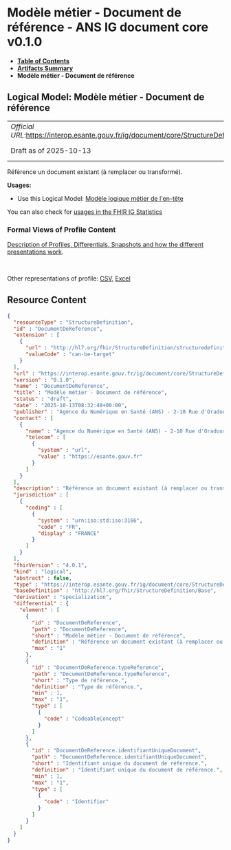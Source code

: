 # Modèle métier - Document de référence - ANS IG document core v0.1.0

* [**Table of Contents**](toc.md)
* [**Artifacts Summary**](artifacts.md)
* **Modèle métier - Document de référence**

## Logical Model: Modèle métier - Document de référence 

| | |
| :--- | :--- |
| *Official URL*:https://interop.esante.gouv.fr/ig/document/core/StructureDefinition/DocumentDeReference | *Version*:0.1.0 |
| Draft as of 2025-10-13 | *Computable Name*:DocumentDeReference |

 
Référence un document existant (à remplacer ou transformé). 

**Usages:**

* Use this Logical Model: [Modèle logique métier de l'en-tête](StructureDefinition-EnteteDocument.md)

You can also check for [usages in the FHIR IG Statistics](https://packages2.fhir.org/xig/ans.document.fr.core|current/StructureDefinition/DocumentDeReference)

### Formal Views of Profile Content

 [Description of Profiles, Differentials, Snapshots and how the different presentations work](http://build.fhir.org/ig/FHIR/ig-guidance/readingIgs.html#structure-definitions). 

 

Other representations of profile: [CSV](StructureDefinition-DocumentDeReference.csv), [Excel](StructureDefinition-DocumentDeReference.xlsx) 



## Resource Content

```json
{
  "resourceType" : "StructureDefinition",
  "id" : "DocumentDeReference",
  "extension" : [
    {
      "url" : "http://hl7.org/fhir/StructureDefinition/structuredefinition-type-characteristics",
      "valueCode" : "can-be-target"
    }
  ],
  "url" : "https://interop.esante.gouv.fr/ig/document/core/StructureDefinition/DocumentDeReference",
  "version" : "0.1.0",
  "name" : "DocumentDeReference",
  "title" : "Modèle métier - Document de référence",
  "status" : "draft",
  "date" : "2025-10-13T08:32:48+00:00",
  "publisher" : "Agence du Numérique en Santé (ANS) - 2-10 Rue d'Oradour-sur-Glane, 75015 Paris",
  "contact" : [
    {
      "name" : "Agence du Numérique en Santé (ANS) - 2-10 Rue d'Oradour-sur-Glane, 75015 Paris",
      "telecom" : [
        {
          "system" : "url",
          "value" : "https://esante.gouv.fr"
        }
      ]
    }
  ],
  "description" : "Référence un document existant (à remplacer ou transformé).",
  "jurisdiction" : [
    {
      "coding" : [
        {
          "system" : "urn:iso:std:iso:3166",
          "code" : "FR",
          "display" : "FRANCE"
        }
      ]
    }
  ],
  "fhirVersion" : "4.0.1",
  "kind" : "logical",
  "abstract" : false,
  "type" : "https://interop.esante.gouv.fr/ig/document/core/StructureDefinition/DocumentDeReference",
  "baseDefinition" : "http://hl7.org/fhir/StructureDefinition/Base",
  "derivation" : "specialization",
  "differential" : {
    "element" : [
      {
        "id" : "DocumentDeReference",
        "path" : "DocumentDeReference",
        "short" : "Modèle métier - Document de référence",
        "definition" : "Référence un document existant (à remplacer ou transformé).",
        "max" : "1"
      },
      {
        "id" : "DocumentDeReference.typeReference",
        "path" : "DocumentDeReference.typeReference",
        "short" : "Type de référence.",
        "definition" : "Type de référence.",
        "min" : 1,
        "max" : "1",
        "type" : [
          {
            "code" : "CodeableConcept"
          }
        ]
      },
      {
        "id" : "DocumentDeReference.identifiantUniqueDocument",
        "path" : "DocumentDeReference.identifiantUniqueDocument",
        "short" : "Identifiant unique du document de référence.",
        "definition" : "Identifiant unique du document de référence.",
        "min" : 1,
        "max" : "1",
        "type" : [
          {
            "code" : "Identifier"
          }
        ]
      }
    ]
  }
}

```
